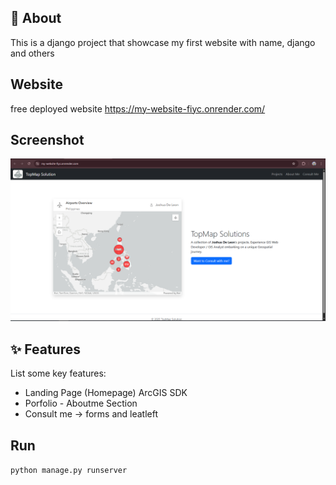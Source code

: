 ## 📖 About
This is a django project that showcase my first website with name, django and others

## Website
free deployed website
https://my-website-fiyc.onrender.com/

## Screenshot
![Cafe](img/porfolio.PNG)

## ✨ Features
List some key features:
- Landing Page (Homepage) ArcGIS SDK
- Porfolio - Aboutme Section
- Consult me -> forms and leatleft

## Run
<code>python manage.py runserver</code>